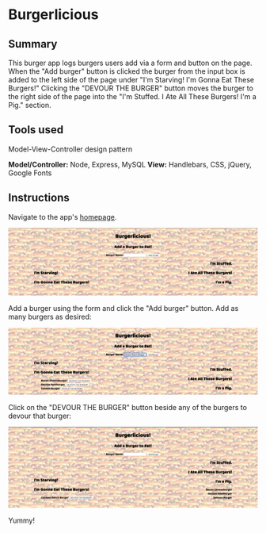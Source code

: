# Burgerlicious

## Summary

This burger app logs burgers users add via a form and button on the page. When the "Add burger" button is clicked the burger from the input box is added to the left side of the page under "I'm Starving! I'm Gonna Eat These Burgers!" Clicking the "DEVOUR THE BURGER" button moves the burger to the right side of the page into the "I'm Stuffed. I Ate All These Burgers! I'm a Pig." section.

## Tools used

Model-View-Controller design pattern

**Model/Controller:** Node, Express, MySQL
**View:** Handlebars, CSS, jQuery, Google Fonts

## Instructions

Navigate to the app's [homepage](https://herokuapp.com/).

![Burger homepage](public/assets/images/burgerlicious_homepage.png)

Add a burger using the form and click the "Add burger" button. Add as many burgers as desired:

![Page showing added burgers](public/assets/images/adding_burgers.png)

Click on the "DEVOUR THE BURGER" button beside any of the burgers to devour that burger:

![Page showing devoured burgers](public/assets/images/devoured_burgers.png)

Yummy!